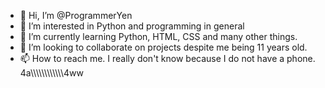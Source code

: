 - 👋 Hi, I’m @ProgrammerYen
- 👀 I’m interested in Python and programming in general
- 🌱 I’m currently learning Python, HTML, CSS and many other things.
- 💞️ I’m looking to collaborate on projects despite me being 11 years old.
- 📫 How to reach me. I really don't know because I do not have a phone. 4a\\\\\\\\\\\\\\\\\\\\\\\4ww
<!---
ProgrammerYen/ProgrammerYen is a ✨ special ✨ repository because its `README.md` (this file) appears on your GitHub profile.
You can click the Preview link to take a look at your changes.
--->
